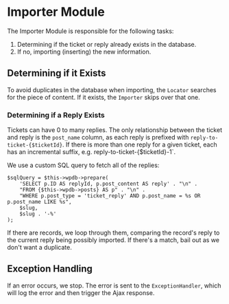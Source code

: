 # Importer Module

The Importer Module is responsible for the following tasks:

1. Determining if the ticket or reply already exists in the database.
2. If no, importing (inserting) the new information.

## Determining if it Exists

To avoid duplicates in the database when importing, the `Locator` searches for the piece of content.  If it exists, the `Importer` skips over that one.

### Determining if a Reply Exists

Tickets can have 0 to many replies.  The only relationship between the ticket and reply is the `post_name` column, as each reply is prefixed with `reply-to-ticket-{$ticketId}`.  If there is more than one reply for a given ticket, each has an incremental suffix, e.g. reply-to-ticket-{$ticketId}-1`.

We use a custom SQL query to fetch all of the replies:

```
$sqlQuery = $this->wpdb->prepare(
    'SELECT p.ID AS replyId, p.post_content AS reply' . "\n" .
    "FROM {$this->wpdb->posts} AS p" . "\n" .
    "WHERE p.post_type = 'ticket_reply' AND p.post_name = %s OR p.post_name LIKE %s",
    $slug,
    $slug . '-%'
);
```

If there are records, we loop through them, comparing the record's reply to the current reply being possibly imported.  If there's a match, bail out as we don't want a duplicate.

## Exception Handling

If an error occurs, we stop.  The error is sent to the `ExceptionHandler`, which will log the error and then trigger the Ajax response.